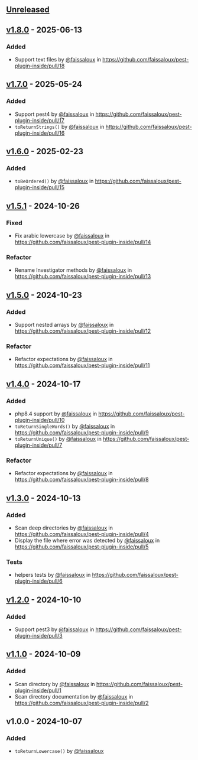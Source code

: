 ## [Unreleased](https://github.com/faissaloux/pest-plugin-inside/compare/v1.8.0...main)

## [v1.8.0](https://github.com/faissaloux/pest-plugin-inside/compare/v1.7.0...v1.8.0) - 2025-06-13
### Added
* Support text files by [@faissaloux](https://github.com/faissaloux) in https://github.com/faissaloux/pest-plugin-inside/pull/18

## [v1.7.0](https://github.com/faissaloux/pest-plugin-inside/compare/v1.6.0...v1.7.0) - 2025-05-24
### Added
* Support pest4 by [@faissaloux](https://github.com/faissaloux) in https://github.com/faissaloux/pest-plugin-inside/pull/17
* `toReturnStrings()` by [@faissaloux](https://github.com/faissaloux) in https://github.com/faissaloux/pest-plugin-inside/pull/16

## [v1.6.0](https://github.com/faissaloux/pest-plugin-inside/compare/v1.5.1...v1.6.0) - 2025-02-23
### Added
* `toBeOrdered()` by [@faissaloux](https://github.com/faissaloux) in https://github.com/faissaloux/pest-plugin-inside/pull/15

## [v1.5.1](https://github.com/faissaloux/pest-plugin-inside/compare/v1.5.0...v1.5.1) - 2024-10-26
### Fixed
* Fix arabic lowercase by [@faissaloux](https://github.com/faissaloux) in https://github.com/faissaloux/pest-plugin-inside/pull/14

### Refactor
* Rename Investigator methods by [@faissaloux](https://github.com/faissaloux) in https://github.com/faissaloux/pest-plugin-inside/pull/13

## [v1.5.0](https://github.com/faissaloux/pest-plugin-inside/compare/v1.4.0...v1.5.0) - 2024-10-23
### Added
* Support nested arrays by [@faissaloux](https://github.com/faissaloux) in https://github.com/faissaloux/pest-plugin-inside/pull/12

### Refactor
* Refactor expectations by [@faissaloux](https://github.com/faissaloux) in https://github.com/faissaloux/pest-plugin-inside/pull/11

## [v1.4.0](https://github.com/faissaloux/pest-plugin-inside/compare/v1.3.0...v1.4.0) - 2024-10-17
### Added
* php8.4 support by [@faissaloux](https://github.com/faissaloux) in https://github.com/faissaloux/pest-plugin-inside/pull/10
* `toReturnSingleWords()` by [@faissaloux](https://github.com/faissaloux) in https://github.com/faissaloux/pest-plugin-inside/pull/9
* `toReturnUnique()` by [@faissaloux](https://github.com/faissaloux) in https://github.com/faissaloux/pest-plugin-inside/pull/7

### Refactor
* Refactor expectations by [@faissaloux](https://github.com/faissaloux) in https://github.com/faissaloux/pest-plugin-inside/pull/8

## [v1.3.0](https://github.com/faissaloux/pest-plugin-inside/compare/v1.2.0...v1.3.0) - 2024-10-13
### Added
* Scan deep directories by [@faissaloux](https://github.com/faissaloux) in https://github.com/faissaloux/pest-plugin-inside/pull/4
* Display the file where error was detected by [@faissaloux](https://github.com/faissaloux) in https://github.com/faissaloux/pest-plugin-inside/pull/5

### Tests
* helpers tests by [@faissaloux](https://github.com/faissaloux) in https://github.com/faissaloux/pest-plugin-inside/pull/6

## [v1.2.0](https://github.com/faissaloux/pest-plugin-inside/compare/v1.1.0...v1.2.0) - 2024-10-10
### Added
* Support pest3 by [@faissaloux](https://github.com/faissaloux) in https://github.com/faissaloux/pest-plugin-inside/pull/3

## [v1.1.0](https://github.com/faissaloux/pest-plugin-inside/compare/v1.0.0...v1.1.0) - 2024-10-09
### Added
* Scan directory by [@faissaloux](https://github.com/faissaloux) in https://github.com/faissaloux/pest-plugin-inside/pull/1
* Scan directory documentation by [@faissaloux](https://github.com/faissaloux) in https://github.com/faissaloux/pest-plugin-inside/pull/2

## v1.0.0 - 2024-10-07
### Added
* `toReturnLowercase()` by [@faissaloux](https://github.com/faissaloux)
